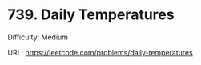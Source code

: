 # 739. Daily Temperatures

Difficulty: Medium

URL: https://leetcode.com/problems/daily-temperatures

